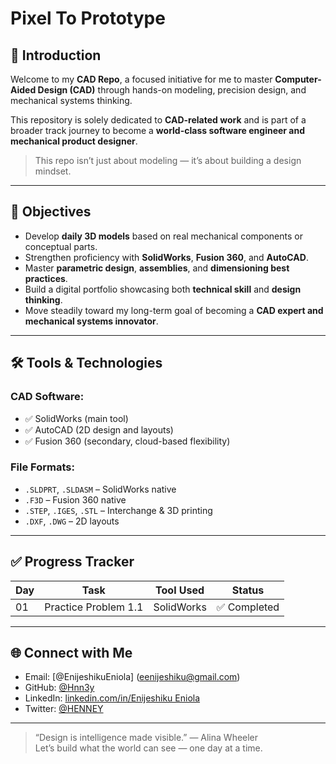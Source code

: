 # Pixel To Prototype

## 📖 Introduction

Welcome to my **CAD Repo**, a focused initiative for me to master **Computer-Aided Design (CAD)** through hands-on modeling, precision design, and mechanical systems thinking. 

This repository is solely dedicated to **CAD-related work** and is part of a broader track journey to become a **world-class software engineer and mechanical product designer**.

> This repo isn’t just about modeling — it’s about building a design mindset.

---

## 🎯 Objectives

- Develop **daily 3D models** based on real mechanical components or conceptual parts.
- Strengthen proficiency with **SolidWorks**, **Fusion 360**, and **AutoCAD**.
- Master **parametric design**, **assemblies**, and **dimensioning best practices**.
- Build a digital portfolio showcasing both **technical skill** and **design thinking**.
- Move steadily toward my long-term goal of becoming a **CAD expert and mechanical systems innovator**.

---

## 🛠️ Tools & Technologies

### CAD Software:
- ✅ SolidWorks (main tool)
- ✅ AutoCAD (2D design and layouts)
- ✅ Fusion 360 (secondary, cloud-based flexibility)

### File Formats:
- `.SLDPRT`, `.SLDASM` – SolidWorks native
- `.F3D` – Fusion 360 native
- `.STEP`, `.IGES`, `.STL` – Interchange & 3D printing
- `.DXF`, `.DWG` – 2D layouts

---

## ✅ Progress Tracker

| Day | Task | Tool Used | Status |
|-----|------|-----------|--------|
| 01  | Practice Problem 1.1 | SolidWorks | ✅ Completed |

---

## 🌐 Connect with Me

- Email: [@EnijeshikuEniola] (eenijeshiku@gmail.com)
- GitHub: [@Hnn3y](https://github.com/Hnn3y)
- LinkedIn: [linkedin.com/in/Enijeshiku Eniola](https://www.linkedin.com/in/enijeshiku-eniola/?lipi=urn%3Ali%3Apage%3Ad_flagship3_feed%3B5E2WXqpySne6iEjTlwgwIw%3D%3D)
- Twitter: [@HENNEY](https://x.com/Henneiiy)

---

> “Design is intelligence made visible.” — Alina Wheeler  
> Let’s build what the world can see — one day at a time.
